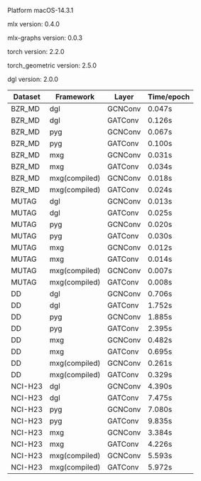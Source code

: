 
Platform macOS-14.3.1

mlx version: 0.4.0

mlx-graphs version: 0.0.3

torch version: 2.2.0

torch_geometric version: 2.5.0

dgl version: 2.0.0

| Dataset | Framework | Layer | Time/epoch |
| --- | --- | --- | --- |
| BZR_MD | dgl | GCNConv | 0.047s |
| BZR_MD | dgl | GATConv | 0.126s |
| BZR_MD | pyg | GCNConv | 0.067s |
| BZR_MD | pyg | GATConv | 0.100s |
| BZR_MD | mxg | GCNConv | 0.031s |
| BZR_MD | mxg | GATConv | 0.034s |
| BZR_MD | mxg(compiled) | GCNConv | 0.018s |
| BZR_MD | mxg(compiled) | GATConv | 0.024s |
| MUTAG | dgl | GCNConv | 0.013s |
| MUTAG | dgl | GATConv | 0.025s |
| MUTAG | pyg | GCNConv | 0.020s |
| MUTAG | pyg | GATConv | 0.030s |
| MUTAG | mxg | GCNConv | 0.012s |
| MUTAG | mxg | GATConv | 0.014s |
| MUTAG | mxg(compiled) | GCNConv | 0.007s |
| MUTAG | mxg(compiled) | GATConv | 0.008s |
| DD | dgl | GCNConv | 0.706s |
| DD | dgl | GATConv | 1.752s |
| DD | pyg | GCNConv | 1.885s |
| DD | pyg | GATConv | 2.395s |
| DD | mxg | GCNConv | 0.482s |
| DD | mxg | GATConv | 0.695s |
| DD | mxg(compiled) | GCNConv | 0.261s |
| DD | mxg(compiled) | GATConv | 0.329s |
| NCI-H23 | dgl | GCNConv | 4.390s |
| NCI-H23 | dgl | GATConv | 7.475s |
| NCI-H23 | pyg | GCNConv | 7.080s |
| NCI-H23 | pyg | GATConv | 9.835s |
| NCI-H23 | mxg | GCNConv | 3.384s |
| NCI-H23 | mxg | GATConv | 4.226s |
| NCI-H23 | mxg(compiled) | GCNConv | 5.593s |
| NCI-H23 | mxg(compiled) | GATConv | 5.972s |
